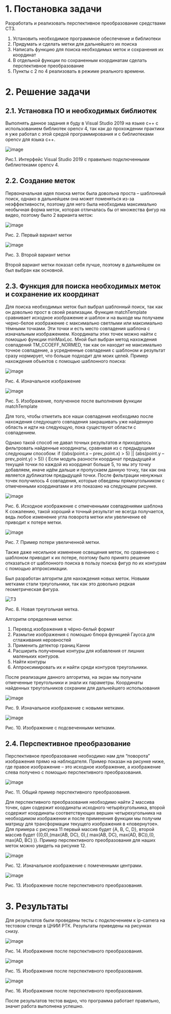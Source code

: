 #      1.	Постановка задачи
      
Разработать и реализовать перспективное преобразование средствами СТЗ.
1.	Установить необходимое программное обеспечение и библиотеки
2.	Придумать и сделать метки для дальнейшего их поиска 
3.	Написать функцию для поиска необходимых меток и сохранения их координат
4.	В отдельной функции по сохраненным координатам сделать перспективное преобразование
5.	Пункты с 2 по 4 реализовать в режиме реального времени.
 
# 2.	Решение задачи
## 2.1.	Установка ПО и необходимых библиотек
Выполнять данное задания я буду в Visual Studio 2019 на языке c++ с использованием библиотек opencv 4, так как до прохождении практики я уже работал с этой средой программирования и с библиотеками opencv для языка c++.

![image](https://user-images.githubusercontent.com/70723969/132224990-45dbeb99-c057-46d2-a2db-a4cd183fa526.png)

Рис.1. Интерфейс Visual Studio 2019 с правильно подключенными библиотеками opencv 4.

## 2.2.	Создание меток
Первоначальная идея поиска меток была довольна проста – шаблонный поиск, однако в дальнейшем она может поменяться из-за неэффективности, поэтому для него была необходима максимально необычная форма меток, которая отличалась бы от множества фигур на видео, поэтому было 2 варианта меток:

![image](https://user-images.githubusercontent.com/70723969/132225830-e32ebeaa-1f4e-4fe9-9838-6e40984860ea.png)   

Рис. 2. Первый вариант метки 

![image](https://user-images.githubusercontent.com/70723969/132225864-dbd8a26a-d6f7-436a-b532-fa41814db268.png)

Рис. 3. Второй вариант метки

Второй вариант метки показал себя лучше, поэтому в дальнейшем он был выбран как основной.

## 2.3.	Функция для поиска необходимых меток и сохранение их координат
Для поиска необходимых меток был выбрал шаблонный поиск, так как он довольно прост в своей реализации. Функция matchTemplate сравнивает исходное изображение и шаблон и на выходе мы получаем черно-белое изображение с максимально светлыми или максимально тёмными точками. Эти точки и есть место совпадения шаблона с изначальным изображением. Координаты этих точек можно найти с помощью функции minMaxLoc. Мной был выбран метод нахождения совпадений TM_CCOEFF_NORMED, так как он находит не максимально точное совпадение, а усредненные совпадения с шаблоном и результат сразу нормирует, что больше подходит для моих целей.
Пример нахождения объектов с помощью шаблонного поиска:
 
 ![image](https://user-images.githubusercontent.com/70723969/132225993-f96166ac-69bd-4215-8792-75ba9ff28d73.png)
 
Рис. 4. Изначальное изображение
 
 ![image](https://user-images.githubusercontent.com/70723969/132226007-12db4f8f-60d5-4769-8a6f-4825a5afcd72.png)

Рис. 5. Изображение, полученное после выполнения функции matchTemplate

Для того, чтобы отметить все наши совпадения необходимо после нахождения следующего совпадения закрашивать уже найденную область и идти на следующую, пока существуют области с совпадением. 

Однако такой способ не давал точных результатов и приходилось фильтровать найденные координаты, сравнивая из с предыдущими следующим способом:
if ((abs(point.x – prev_point.x) > 5) || (abs(point.y – prev_point.y) > 5)) {
Если модуль разности координат предыдущей и текущей точки по каждой из координат больше 5, то мы эту точку добавляем, иначе идём дальше и пропускаем данную точку, так как она является дубликатом предыдущей точки. 
После фильтрации ненужных точек получилось 4 совпадения, которые обведены прямоугольником с отмеченными координатами и это показано на следующем рисунке.
 
 ![image](https://user-images.githubusercontent.com/70723969/132226036-6a2efb50-8f90-4f6e-bb96-bc6e6a75307a.png)

Рис. 6. Исходное изображение с отмеченными совпадениями шаблона
К сожалению, такой хороший и точный результат не всегда получается, ведь любое изменение угла поворота метки или увеличение её приводит к потере метки. 
 
 ![image](https://user-images.githubusercontent.com/70723969/132226040-2054aa9e-554e-48a5-99a0-33e23847651a.png)

Рис. 7. Пример потери увеличенной метки.

Также даже несильное изменение освещения меток, по сравнению с шаблоном приводит к их потере, поэтому было принято решение отказаться от шаблонного поиска в пользу поиска фигур по их контурам с помощью аппроксимации. 

Был разработан алгоритм для нахождения новых меток. Новыми метками стали треугольники, так как это довольно редкая геометрическая фигура.

![T3](https://user-images.githubusercontent.com/70723969/132226114-bbdc19ea-8a5b-4e88-95cc-ab4bf123a9dc.jpg)

Рис. 8. Новая треугольная метка.

Алгоритм определения метки:
1.	Перевод изображения в чёрно-белый формат
2.	Размытие изображения с помощью блюра функцией Гаусса для сглаживания неровностей
3.	Применить детектор границ Канни 
4.	Расширить полученные контуры для избавления от лишних маленьких контуров.
5.	Найти контуры
6.	Аппроксимировать их и найти среди контуров треугольники.

 После реализации данного алгоритма, на экран мы получали отмеченные треугольники и знали их параметры.
Координаты найденных треугольников сохраним для дальнейшего использования

 ![image](https://user-images.githubusercontent.com/70723969/132226208-cd241789-5afe-4db4-a67c-bfa3b0f93420.png)

Рис. 9. Изначальное изображение с новыми метками.

 ![image](https://user-images.githubusercontent.com/70723969/132226352-b9e65fa9-bc41-47d9-807a-1792ec752ff5.png)

Рис. 10. Изображение с подсвеченными метками.

## 2.4.	Перспективное преобразование
Перспективное преобразование необходимо нам для “поворота” изображения прямо на наблюдателя. Пример показан на рисунке ниже, где правое изображение – это исходное изображение, а изображение слева получено с помощью перспективного преобразования.
 
 ![image](https://user-images.githubusercontent.com/70723969/132226364-5e030327-fd91-4f48-bc07-9a50e761457e.png)

Рис. 11. Общий пример перспективного преобразования.

Для перспективного преобразования необходимо найти 2 массива точек, один содержит координаты исходного четырёхугольника, второй содержит координаты соответствующих вершин четырехугольника на необходимом изображении и после применения функции мы получим матрицу для трансформации текущего изображения в «повернутое». Для примера с рисунка 11 первый массив будет {A, B, C, D}, второй массив будет {(0,0),(max(AB, DC), 0),( max(AB, DC), max(AD, BC)),(0, max(AD, BC) )}.
Пример перспективного преобразования для наших меток можно увидеть на рисунке 12.
 
 ![image](https://user-images.githubusercontent.com/70723969/132226372-0b6ee3a4-2875-4396-b5c2-4b5e5441a468.png)

Рис. 12. Изначальное изображение с помеченными центрами.

 ![image](https://user-images.githubusercontent.com/70723969/132226380-56bc1d27-4e88-4381-bde3-da8baf8b2424.png)

Рис. 13. Изображение после перспективного преобразования.

# 3.	Результаты
Для результатов были проведены тесты с подключением к ip-camera на тестовом стенде в ЦНИИ РТК. Результаты приведены на рисунках снизу.
 
 ![image](https://user-images.githubusercontent.com/70723969/132226404-8bd6afca-82ba-4c77-a21f-82621656f792.png)

Рис. 14. Изображение после перспективного преобразования.
 
 ![image](https://user-images.githubusercontent.com/70723969/132226408-08bff29c-b3eb-4f9d-90cc-168749468381.png)

Рис. 15. Изображение после перспективного преобразования.

 ![image](https://user-images.githubusercontent.com/70723969/132226417-aa0059f8-57ec-484f-b138-a7d7799b1c81.png)

Рис. 16. Изображение после перспективного преобразования.

После результатов тестов видно, что программа работает правильно, значит работа выполнена успешно.
